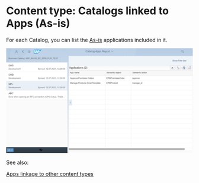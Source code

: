 # Content type: Catalogs linked to Apps (As-is)

For each Catalog, you can list the [As-is](../../as-is.md) applications included in it.

[![](res/cat-apps-asis.png)](res/cat-apps-asis.png)

See also:

[Apps linkage to other content types](cats.md#linkage-to-other-content-types)